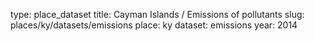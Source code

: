 type: place_dataset
title: Cayman Islands / Emissions of pollutants
slug: places/ky/datasets/emissions
place: ky
dataset: emissions
year: 2014
